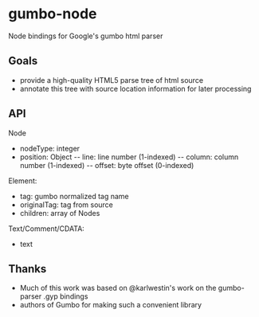gumbo-node
==========

Node bindings for Google's gumbo html parser

Goals
-----

- provide a high-quality HTML5 parse tree of html source
- annotate this tree with source location information for later processing


API
---

Node
- nodeType: integer
- position: Object
-- line: line number (1-indexed)
-- column: column number (1-indexed)
-- offset: byte offset (0-indexed)

Element:
- tag: gumbo normalized tag name
- originalTag: tag from source
- children: array of Nodes

Text/Comment/CDATA:
- text


Thanks
------

- Much of this work was based on @karlwestin's work on the gumbo-parser .gyp bindings
- authors of Gumbo for making such a convenient library
